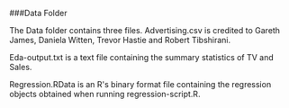 ###Data Folder

The Data folder contains three files. Advertising.csv is credited to Gareth James, Daniela Witten, Trevor Hastie and Robert Tibshirani.

Eda-output.txt is a text file containing the summary statistics of TV and Sales.

Regression.RData is an R's binary format file containing the regression objects obtained when running regression-script.R.
